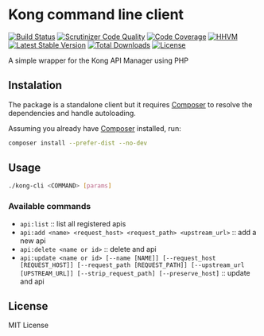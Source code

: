 # Kong command line client

[![Build Status](https://img.shields.io/travis/dafiti/kong-cli/master.svg?style=flat-square)](https://travis-ci.org/dafiti/kong-cli)
[![Scrutinizer Code Quality](https://img.shields.io/scrutinizer/g/dafiti/kong-cli/master.svg?style=flat-square)](https://scrutinizer-ci.com/g/dafiti/kong-cli/?branch=master)
[![Code Coverage](https://img.shields.io/scrutinizer/coverage/g/dafiti/kong-cli/master.svg?style=flat-square)](https://scrutinizer-ci.com/g/dafiti/kong-cli/?branch=master)
[![HHVM](https://img.shields.io/hhvm/dafiti/kong-cli.svg?style=flat-square)](https://travis-ci.org/dafiti/kong-cli)
[![Latest Stable Version](https://img.shields.io/packagist/v/dafiti/kong-cli.svg?style=flat-square)](https://packagist.org/packages/dafiti/kong-cli)
[![Total Downloads](https://img.shields.io/packagist/dt/dafiti/kong-cli.svg?style=flat-square)](https://packagist.org/packages/dafiti/kong-cli)
[![License](https://img.shields.io/packagist/l/dafiti/kong-cli.svg?style=flat-square)](https://packagist.org/packages/dafiti/kong-cli)

A simple wrapper for the Kong API Manager using PHP

## Instalation
The package is a standalone client but it requires [Composer](https://getcomposer.org/download/) to resolve the dependencies and handle autoloading.

Assuming you already have [Composer](https://getcomposer.org/download/) installed, run:

```bash
composer install --prefer-dist --no-dev
```

## Usage

```bash
./kong-cli <COMMAND> [params]
```

### Available commands

* `api:list` :: list all registered apis
* `api:add <name> <request_host> <request_path> <upstream_url>` :: add a new api
* `api:delete <name or id>` :: delete and api
* `api:update <name or id> [--name [NAME]] [--request_host [REQUEST_HOST]] [--request_path [REQUEST_PATH]] [--upstream_url [UPSTREAM_URL]] [--strip_request_path] [--preserve_host]` :: update and api

## License

MIT License
